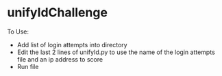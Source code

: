 # unifyIdChallenge

To Use:

- Add list of login attempts into directory
- Edit the last 2 lines of unifyId.py to use the name of the login attempts file and an ip address to score
- Run file